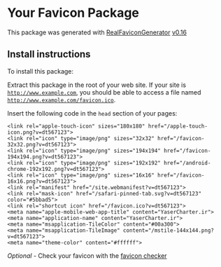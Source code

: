 # Your Favicon Package

This package was generated with [RealFaviconGenerator](https://realfavicongenerator.net/) [v0.16](https://realfavicongenerator.net/change_log#v0.16)

## Install instructions

To install this package:

Extract this package in the root of your web site. If your site is <code>http://www.example.com</code>, you should be able to access a file named <code>http://www.example.com/favicon.ico</code>.

Insert the following code in the `head` section of your pages:

    <link rel="apple-touch-icon" sizes="180x180" href="/apple-touch-icon.png?v=dt567123">
    <link rel="icon" type="image/png" sizes="32x32" href="/favicon-32x32.png?v=dt567123">
    <link rel="icon" type="image/png" sizes="194x194" href="/favicon-194x194.png?v=dt567123">
    <link rel="icon" type="image/png" sizes="192x192" href="/android-chrome-192x192.png?v=dt567123">
    <link rel="icon" type="image/png" sizes="16x16" href="/favicon-16x16.png?v=dt567123">
    <link rel="manifest" href="/site.webmanifest?v=dt567123">
    <link rel="mask-icon" href="/safari-pinned-tab.svg?v=dt567123" color="#5bbad5">
    <link rel="shortcut icon" href="/favicon.ico?v=dt567123">
    <meta name="apple-mobile-web-app-title" content="YaserCharter.ir">
    <meta name="application-name" content="YaserCharter.ir">
    <meta name="msapplication-TileColor" content="#00a300">
    <meta name="msapplication-TileImage" content="/mstile-144x144.png?v=dt567123">
    <meta name="theme-color" content="#ffffff">

*Optional* - Check your favicon with the [favicon checker](https://realfavicongenerator.net/favicon_checker)